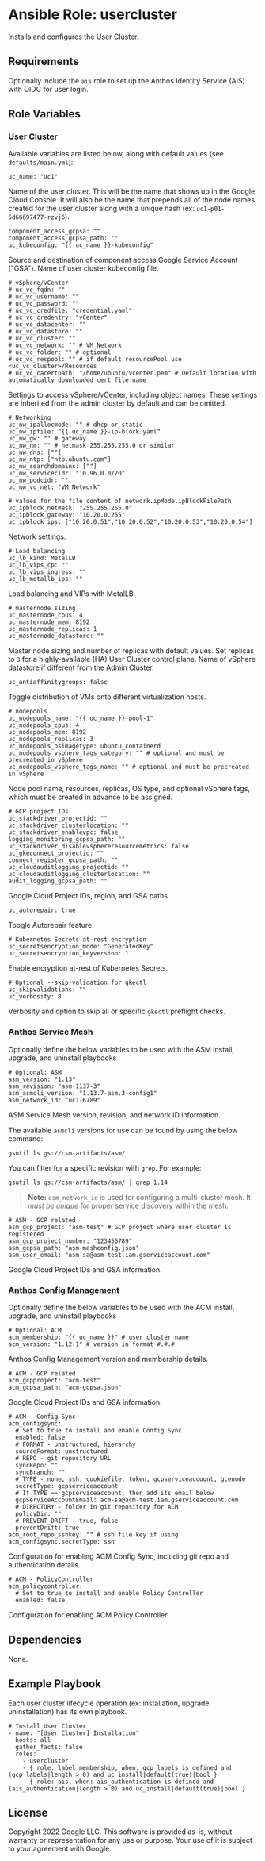 # Ansible Role: usercluster

Installs and configures the User Cluster.

## Requirements

Optionally include the `ais` role to set up the Anthos Identity Service (AIS) with OIDC for user login.

## Role Variables

### User Cluster

Available variables are listed below, along with default values (see `defaults/main.yml`):

```
uc_name: "uc1"
```

Name of the user cluster. This will be the name that shows up in the Google Cloud Console. It will
also be the name that prepends all of the node names created for the user cluster along with a
unique hash (ex: `uc1-p01-5d66697477-rzvj6`).

```
component_access_gcpsa: ""
component_access_gcpsa_path: ""
uc_kubeconfig: "{{ uc_name }}-kubeconfig"
```

Source and destination of component access Google Service Account ("GSA").
Name of user cluster kubeconfig file.

```
# vSphere/vCenter
# uc_vc_fqdn: ""
# uc_vc_username: ""
# uc_vc_password: ""
# uc_vc_credfile: "credential.yaml"
# uc_vc_credentry: "vCenter"
# uc_vc_datacenter: ""
# uc_vc_datastore: ""
# uc_vc_cluster: ""
# uc_vc_network: "" # VM Network
# uc_vc_folder: "" # optional
# uc_vc_respool: "" # if default resourcePool use <uc_vc_cluster>/Resources
# uc_vc_cacertpath: "/home/ubuntu/vcenter.pem" # Default location with automatically downloaded cert file name
```

Settings to access vSphere/vCenter, including object names.
These settings are inherited from the admin cluster by default and can be omitted.

```
# Networking
uc_nw_ipallocmode: "" # dhcp or static
uc_nw_ipfile: "{{ uc_name }}-ip-block.yaml"
uc_nw_gw: "" # gateway
uc_nw_nm: "" # netmask 255.255.255.0 or similar
uc_nw_dns: [""]
uc_nw_ntp: ["ntp.ubuntu.com"]
uc_nw_searchdomains: [""]
uc_nw_servicecidr: "10.96.0.0/20"
uc_nw_podcidr: ""
uc_nw_vc_net: "VM Network"

# values for the file content of network.ipMode.ipBlockFilePath
uc_ipblock_netmask: "255.255.255.0"
uc_ipblock_gateway: "10.20.0.255"
uc_ipblock_ips: ["10.20.0.51","10.20.0.52","10.20.0.53","10.20.0.54"]
```

Network settings.

```
# Load balancing
uc_lb_kind: MetalLB
uc_lb_vips_cp: ""
uc_lb_vips_ingress: ""
uc_lb_metallb_ips: ""
```

Load balancing and VIPs with MetalLB.

```
# masternode sizing
uc_masternode_cpus: 4
uc_masternode_mem: 8192
uc_masternode_replicas: 1
uc_masternode_datastore: ""
```

Master node sizing and number of replicas with default values.
Set replicas to `3` for a highly-available (HA) User Cluster control plane.
Name of vSphere datastore if different from the Admin Cluster.

```
uc_antiaffinitygroups: false
```

Toggle distribution of VMs onto different virtualization hosts.

```
# nodepools
uc_nodepools_name: "{{ uc_name }}-pool-1"
uc_nodepools_cpus: 4
uc_nodepools_mem: 8192
uc_nodepools_replicas: 3
uc_nodepools_osimagetype: ubuntu_containerd
uc_nodepools_vsphere_tags_category: "" # optional and must be precreated in vSphere
uc_nodepools_vsphere_tags_name: "" # optional and must be precreated in vSphere
```

Node pool name, resources, replicas, OS type, and optional vSphere tags, which must be created in advance to be assigned.

```
# GCP project IDs 
uc_stackdriver_projectid: ""
uc_stackdriver_clusterlocation: ""
uc_stackdriver_enablevpc: false
logging_monitoring_gcpsa_path: ""
uc_stackdriver_disablevsphereresourcemetrics: false
uc_gkeconnect_projectid: ""
connect_register_gcpsa_path: ""
uc_cloudauditlogging_projectid: ""
uc_cloudauditlogging_clusterlocation: ""
audit_logging_gcpsa_path: ""
```

Google Cloud Project IDs, region, and GSA paths.

```
uc_autorepair: true
```

Toogle Autorepair feature.

```
# Kubernetes Secrets at-rest encryption
uc_secretsencryption_mode: "GeneratedKey"
uc_secretsencryption_keyversion: 1
```

Enable encryption at-rest of Kubernetes Secrets.

```
# Optional --skip-validation for gkectl
uc_skipvalidations: ""
uc_verbosity: 8
```

Verbosity and option to skip all or specific `gkectl` preflight checks.

### Anthos Service Mesh 

Optionally define the below variables to be used with the ASM install, upgrade, and uninstall playbooks 

```
# Optional: ASM
asm_version: "1.13"
asm_revision: "asm-1137-3"
asm_asmcli_version: "1.13.7-asm.3-config1"
asm_network_id: "uc1-6789"
```
ASM Service Mesh version, revision, and network ID information. 

The available `asmcli` versions for use can be found by using the below command:
```
gsutil ls gs://csm-artifacts/asm/
```

You can filter for a specific revision with `grep`. For example:
```
gsutil ls gs://csm-artifacts/asm/ | grep 1.14
```

> **Note:** `asm_network_id` is used for configuring a multi-cluster mesh. It *must be unique* for proper
service discovery within the mesh. 

```
# ASM - GCP related
asm_gcp_project: "asm-test" # GCP project where user cluster is registered
asm_gcp_project_number: "123456789"
asm_gcpsa_path: "asm-meshconfig.json"
asm_user_email: "asm-sa@asm-test.iam.gserviceaccount.com"
```

Google Cloud Project IDs and GSA information.


### Anthos Config Management

Optionally define the below variables to be used with the ACM install, upgrade, and uninstall playbooks 

```
# Optional: ACM
acm_membership: "{{ uc_name }}" # user cluster name
acm_version: "1.12.1" # version in format #.#.#
```

Anthos Config Management version and membership details. 

```
# ACM - GCP related
acm_gcpproject: "acm-test"
acm_gcpsa_path: "acm-gcpsa.json"
```

Google Cloud Project IDs and GSA information.

```
# ACM - Config Sync
acm_configsync:
  # Set to true to install and enable Config Sync
  enabled: false
  # FORMAT - unstructured, hierarchy
  sourceFormat: unstructured
  # REPO - git repository URL
  syncRepo: ""
  syncBranch: ""
  # TYPE - none, ssh, cookiefile, token, gcpserviceaccount, gcenode
  secretType: gcpserviceaccount
  # If TYPE == gcpserviceaccount, then add its email below
  gcpServiceAccountEmail: acm-sa@acm-test.iam.gserviceaccount.com
  # DIRECTORY - folder in git repository for ACM
  policyDir: ""
  # PREVENT_DRIFT - true, false
  preventDrift: true
acm_root_repo_sshkey: "" # ssh file key if using acm_configsync.secretType: ssh
```
Configuration for enabling ACM Config Sync, including git repo and authentication details.

```
# ACM - PolicyController 
acm_policycontroller:
  # Set to true to install and enable Policy Controller
  enabled: false
```
Configuration for enabling ACM Policy Controller. 

## Dependencies

None.

## Example Playbook
Each user cluster lifecycle operation (ex: installation, upgrade, uninstallation) has its own playbook.

```
# Install User Cluster
- name: "[User Cluster] Installation"
  hosts: all
  gather_facts: false
  roles:
    - usercluster
    - { role: label_membership, when: gcp_labels is defined and (gcp_labels|length > 0) and uc_install|default(true)|bool }
    - { role: ais, when: ais_authentication is defined and (ais_authentication|length > 0) and uc_install|default(true)|bool }
```

## **License**

Copyright 2022 Google LLC. This software is provided as-is, without warranty or representation for any use or purpose.
Your use of it is subject to your agreement with Google.
